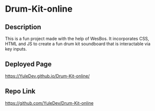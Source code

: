 # Drum-Kit-online

## Description
This is a fun project made with the help of WesBos. It incorporates CSS, HTML and JS to create a fun drum kit soundboard that is interactable via key inputs.

## Deployed Page
https://YuleDev.github.io/Drum-Kit-online/

## Repo Link
https://github.com/YuleDev/Drum-Kit-online

